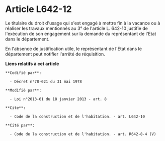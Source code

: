 # Article L642-12

Le titulaire du droit d'usage qui s'est engagé à mettre fin à la vacance ou à réaliser les travaux mentionnés au 3° de
l'article L. 642-10 justifie de l'exécution de son engagement sur la demande du représentant de l'Etat dans le département. 

En l'absence de justification utile, le représentant de l'Etat dans le département peut notifier l'arrêté de réquisition.

**Liens relatifs à cet article**

	**Codifié par**:

	  - Décret n°78-621 du 31 mai 1978

	**Modifié par**:

	  - Loi n°2013-61 du 18 janvier 2013 - art. 8

	**Cite**:

	  - Code de la construction et de l'habitation. - art. L642-10

	**Cité par**:

	  - Code de la construction et de l'habitation. - art. R642-8-4 (V)
